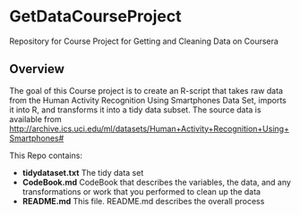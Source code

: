 # GetDataCourseProject
Repository for Course Project for Getting and Cleaning Data on Coursera

## Overview
The goal of this Course project is to create an R-script that takes raw data from the Human Activity Recognition Using Smartphones Data Set, imports it into R, and transforms it into a tidy data subset.
The source data is available from http://archive.ics.uci.edu/ml/datasets/Human+Activity+Recognition+Using+Smartphones#


This Repo contains:
- **tidydataset.txt**	The tidy data set
- **CodeBook.md** 		CodeBook that describes the variables, the data, and any transformations or work that you performed                       to clean up the data
- **README.md**			  This file. README.md describes the overall process
